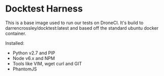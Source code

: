 # Docktest Harness

This is a base image used to run our tests on DroneCI.
It's build to darrencrossley/docktest:latest and based off the standard ubuntu docker container.

Installed:
- Python v2.7 and PIP
- Node v6.x and NPM
- Tools like VIM, wget curl and GIT
- PhantomJS
